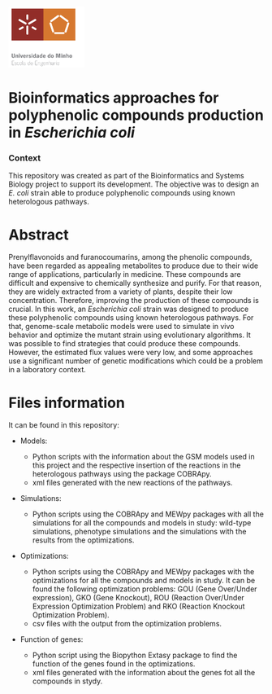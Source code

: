 <img src='Image/logo.png' width='150'>


# Bioinformatics approaches for polyphenolic compounds production in _Escherichia coli_

### Context

This repository was created as part of the Bioinformatics and Systems Biology project to support its development. The objective was to design an _E. coli_ strain able to produce polyphenolic compounds using known heterologous pathways. 

# Abstract

Prenylflavonoids and furanocoumarins, among the phenolic compounds, have been regarded as appealing metabolites to produce due to their wide range of applications, particularly in medicine. These compounds are difficult and expensive to chemically synthesize and purify. For that reason, they are widely extracted from a variety of plants, despite their low concentration. Therefore, improving the production of these compounds is crucial. In this work, an _Escherichia coli_ strain was designed to produce these polyphenolic compounds using known heterologous pathways. For that, genome-scale metabolic models were used to simulate in vivo behavior and optimize the mutant strain using evolutionary algorithms. It was possible to find strategies that could produce these compounds. However, the estimated flux values were very low, and some approaches use a significant number of genetic modifications which could be a problem in a laboratory context. 

# Files information

It can be found in this repository:

- Models:
  - Python scripts with the information about the GSM models used in this project and the respective insertion of the reactions in the heterologous pathways using the package COBRApy.
  - xml files generated with the new reactions of the pathways.

- Simulations:
  - Python scripts using the COBRApy and MEWpy packages with all the simulations for all the compounds and models in study: wild-type simulations, phenotype simulations and the simulations with the results from the optimizations.

- Optimizations:
  - Python scripts using the COBRApy and MEWpy packages with the optimizations for all the compounds and models in study. It can be found the following optimization problems: GOU (Gene Over/Under expression), GKO (Gene Knockout), ROU (Reaction Over/Under Expression Optimization Problem) and RKO (Reaction Knockout Optimization Problem).
  - csv files with the output from the optimization problems.

- Function of genes:
  - Python script using the Biopython Extasy package to find the function of the genes found in the optimizations.
  - xml files generated with the information about the genes fot all the compounds in stydy.
